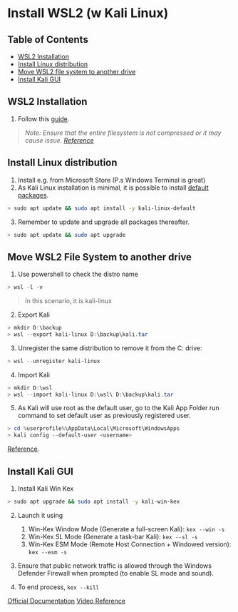 # Install WSL2 (w Kali Linux)

## Table of Contents <!-- omit in toc -->
- [WSL2 Installation](#wsl2-installation)
- [Install Linux distribution](#install-linux-distribution) 
- [Move WSL2 file system to another drive](#move-wsl2-file-system-to-another-drive)
- [Install Kali GUI](#install-kali-gui)

## WSL2 Installation

1. Follow this [guide](https://docs.microsoft.com/en-us/windows/wsl/install-win10).

> *Note: Ensure that the entire filesystem is not compressed or it may cause issue. [Reference](https://superuser.com/questions/1624548/wsl2-has-all-network-interfaces-down-and-has-no-connectivity)*

## Install Linux distribution

1. Install e.g. from Microsoft Store (P.s Windows Terminal is great)
2. As Kali Linux installation is minimal, it is possible to install [default packages](https://www.kali.org/docs/general-use/metapackages/).
```bash
> sudo apt update && sudo apt install -y kali-linux-default 
```
3. Remember to update and upgrade all packages thereafter.
```bash
> sudo apt update && sudo apt upgrade
```

## Move WSL2 File System to another drive

1. Use powershell to check the distro name
```powershell
> wsl -l -v
```
> in this scenario, it is kali-linux
2. Export Kali
```powershell
> mkdir D:\backup
> wsl --export kali-linux D:\backup\kali.tar
```
3. Unregister the same distribution to remove it from the C: drive:
```powershell
> wsl --unregister kali-linux
```
4. Import Kali
```powershell
> mkdir D:\wsl
> wsl --import kali-linux D:\wsl\ D:\backup\kali.tar
```
5. As Kali will use root as the default user, go to the Kali App Folder run command to set default user as previously registered user.
```powershell
> cd %userprofile%\AppData\Local\Microsoft\WindowsApps
> kali config --default-user <username>
```

[Reference](https://superuser.com/questions/1550622/move-wsl2-file-system-to-another-drive).

## Install Kali GUI

1. Install Kali Win Kex
```bash
> sudo apt upgrade && sudo apt install -y kali-win-kex
```

2. Launch it using
   1. Win-Kex Window Mode (Generate a full-screen Kali): `kex --win -s`
   2. Win-Kex SL Mode (Generate a task-bar Kali): `kex --sl -s`
   3. Win-Kex ESM Mode (Remote Host Connection + Windowed version): `kex --esm -s`

3. Ensure that public network traffic is allowed through the Windows Defender Firewall when prompted (to enable SL mode and sound).
4. To end process, `kex --kill`

[Official Documentation](https://www.kali.org/docs/wsl/win-kex/)
[Video Reference](https://www.youtube.com/watch?v=nXThnFxwH9c&ab_channel=DavidBombal)
